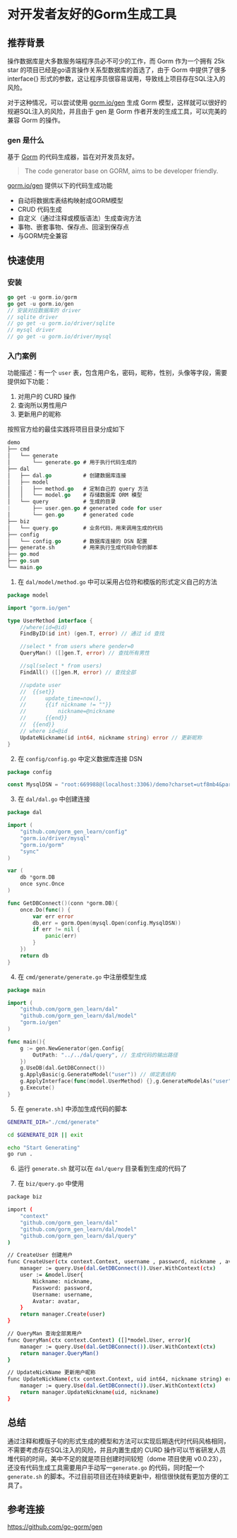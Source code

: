 # 对开发者友好的Gorm生成工具

## **推荐背景**

操作数据库是大多数服务端程序员必不可少的工作，而 Gorm 作为一个拥有 25k star 的项目已经是go语言操作关系型数据库的首选了，由于 Gorm 中提供了很多 interface{} 形式的参数，这让程序员很容易误用，导致线上项目存在SQL注入的风险。

对于这种情况，可以尝试使用 [gorm.io/gen](https://github.com/go-gorm/gen) 生成 Gorm 模型，这样就可以很好的规避SQL注入的风险，并且由于 gen 是 Gorm 作者开发的生成工具，可以完美的兼容 Gorm 的操作。

### gen 是什么

基于 [Gorm](https://github.com/go-gorm/gorm) 的代码生成器，旨在对开发员友好。

> The code generator base on GORM, aims to be developer friendly.
> 

[gorm.io/gen](https://github.com/go-gorm/gen) 提供以下的代码生成功能

- 自动将数据库表结构映射成GORM模型
- CRUD 代码生成
- 自定义（通过注释或模版语法）生成查询方法
- 事物、嵌套事物、保存点、回滚到保存点
- 与GORM完全兼容

## 快速使用

### 安装

```go
go get -u gorm.io/gorm
go get -u gorm.io/gen
// 安装对应数据库的 driver
// sqlite driver
// go get -u gorm.io/driver/sqlite
// mysql driver
// go get -u gorm.io/driver/mysql
```

### 入门案例

功能描述：有一个 `user` 表，包含用户名，密码，昵称，性别，头像等字段，需要提供如下功能：

1. 对用户的 CURD 操作
2. 查询所以男性用户
3. 更新用户的昵称

按照官方给的最佳实践将项目目录分成如下

```go
demo
├── cmd
│   └── generate
│       └── generate.go # 用于执行代码生成的
├── dal
│   ├── dal.go          # 创建数据库连接
│   ├── model
│   │   ├── method.go   # 定制自己的 query 方法
│   │   └── model.go    # 存储数据库 ORM 模型
│   └── query           # 生成的目录
|       ├── user.gen.go # generated code for user
│       └── gen.go      # generated code
├── biz
│   └── query.go        # 业务代码，用来调用生成的代码
├── config
│   └── config.go       # 数据库连接的 DSN 配置
├── generate.sh         # 用来执行生成代码命令的脚本
├── go.mod
├── go.sum
└── main.go
```

1. 在 `dal/model/method.go` 中可以采用占位符和模版的形式定义自己的方法

```go
package model

import "gorm.io/gen"

type UserMethod interface {
	//where(id=@id)
	FindByID(id int) (gen.T, error) // 通过 id 查找

	//select * from users where gender=0
	QueryMan() ([]gen.T, error) // 查找所有男性

	//sql(select * from users)
	FindAll() ([]gen.M, error) // 查找全部

	//update user
	//	{{set}}
	//		update_time=now(),
	//		{{if nickname != ""}}
	//			nickname=@nickname
	//		{{end}}
	//	{{end}}
	// where id=@id
	UpdateNickname(id int64, nickname string) error // 更新昵称
}
```

2. 在 `config/config.go` 中定义数据库连接 DSN

```go
package config

const MysqlDSN = "root:669988@(localhost:3306)/demo?charset=utf8mb4&parseTime=True&loc=Local"
```

3. 在 `dal/dal.go` 中创建连接

```go
package dal

import (
	"github.com/gorm_gen_learn/config"
	"gorm.io/driver/mysql"
	"gorm.io/gorm"
	"sync"
)

var (
	db *gorm.DB
	once sync.Once
)

func GetDBConnect()(conn *gorm.DB){
	once.Do(func() {
		var err error
		db,err = gorm.Open(mysql.Open(config.MysqlDSN))
		if err != nil {
			panic(err)
		}
	})
	return db
}
```

4. 在 `cmd/generate/generate.go` 中注册模型生成

```go
package main

import (
	"github.com/gorm_gen_learn/dal"
	"github.com/gorm_gen_learn/dal/model"
	"gorm.io/gen"
)

func main(){
	g := gen.NewGenerator(gen.Config{
		OutPath: "../../dal/query", // 生成代码的输出路径
	})
	g.UseDB(dal.GetDBConnect())
	g.ApplyBasic(g.GenerateModel("user")) // 绑定表结构
	g.ApplyInterface(func(model.UserMethod) {},g.GenerateModelAs("user","User"))
	g.Execute()
}
```

5. 在 `generate.sh]` 中添加生成代码的脚本

```bash
GENERATE_DIR="./cmd/generate"

cd $GENERATE_DIR || exit

echo "Start Generating"
go run .
```

6. 运行 `generate.sh` 就可以在 `dal/query`  目录看到生成的代码了

7. 在 `biz/query.go` 中使用

```bash
package biz

import (
	"context"
	"github.com/gorm_gen_learn/dal"
	"github.com/gorm_gen_learn/dal/model"
	"github.com/gorm_gen_learn/dal/query"
)

// CreateUser 创建用户
func CreateUser(ctx context.Context, username , password, nickname , avatar string) error{
	manager := query.Use(dal.GetDBConnect()).User.WithContext(ctx)
	user := &model.User{
		Nickname: nickname,
		Password: password,
		Username: username,
		Avatar: avatar,
	}
	return manager.Create(user)
}

// QueryMan 查询全部男用户
func QueryMan(ctx context.Context) ([]*model.User, error){
	manager := query.Use(dal.GetDBConnect()).User.WithContext(ctx)
	return manager.QueryMan()
}

// UpdateNickName 更新用户昵称
func UpdateNickName(ctx context.Context, uid int64, nickname string) error{
	manager := query.Use(dal.GetDBConnect()).User.WithContext(ctx)
	return manager.UpdateNickname(uid, nickname)
}
```

## 总结

通过注释和模版子句的形式生成的模型和方法可以实现后期迭代时代码风格相同，不需要考虑存在SQL注入的风险，并且内置生成的 CURD 操作可以节省研发人员堆代码的时间，美中不足的就是项目创建时间较短（dome 项目使用 v0.0.23），还没有代码生成工具需要用户手动写一`generate.go` 的代码，同时配一个 `generate.sh` 的脚本。不过目前项目还在持续更新中，相信很快就有更加方便的工具了。

## 参考连接

https://github.com/go-gorm/gen